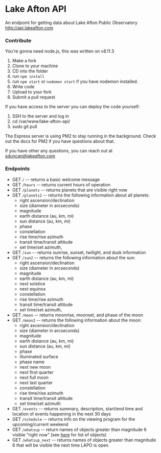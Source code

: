 # Lake Afton API
An endpoint for getting data about Lake Afton Public Observatory
http://api.lakeafton.com

### Contribute

You're gonna need node.js, this was written on v8.11.3

1. Make a fork
2. Clone to your machine
3. CD into the folder
4. run ```npm install```
5. run ```npm start``` or ```nodemon start``` if you have nodemon installed.
6. Write code
7. Upload to your fork
8. Submit a pull request

If you have access to the server you can deploy the code yourself:

1. SSH to the server and log in
2. cd /var/www/lake-afton-api/
3. sudo git pull

The Express server is using PM2 to stay running in the background. Check out the docs for PM2 if you have questions about that.

If you have other any questions, you can reach out at sduncan@lakeafton.com

### Endpoints

* GET `/` -- returns a basic welcome message
* GET `/hours` -- returns current hours of operation
* GET `/planets` -- returns planets that are visible right now
* GET `/planets2` -- returns the following information about all planets:
    * right ascension/declination
    * size (diameter in arcseconds)
    * magnitude
    * earth distance (au, km, mi)
    * sun distance (au, km, mi)
    * phase
    * constellation
    * rise time/rise azimuth
    * transit time/transit altitude
    * set time/set azimuth, 
* GET `/sun` -- returns sunrise, sunset, twilight, and dusk information
* GET `/sun2` -- returns the following information about the sun:
    * right ascension/declination
    * size (diameter in arcseconds)
    * magnitude
    * earth distance (au, km, mi)
    * next solstice
    * next equinox
    * constellation
    * rise time/rise azimuth
    * transit time/transit altitude
    * set time/set azimuth, 
* GET `/moon` -- returns moonrise, moonset, and phase of the moon
* GET `/moon2` -- returns the following information about the moon:
    * right ascension/declination
    * size (diameter in arcseconds)
    * magnitude
    * earth distance (au, km, mi)
    * sun distance (au, km, mi)
    * phase
    * illuminated surface
    * phase name
    * next new moon
    * next first quarter
    * next full moon
    * next last quarter
    * constellation
    * rise time/rise azimuth
    * transit time/transit altitude
    * set time/set azimuth
* GET `/events` -- returns summary, description, start/end time and location of events happening in the next 30 days
* GET `/schedule` -- returns info on the viewing program for the upcoming/current weekend
* GET `/whatsup` -- return names of objects greater than magnitude 6 visible "right now" (see [here](objects.md) for list of objects)
* GET `/whatsup_next` -- returns names of objects greater than magnitude 6 that will be visible the next time LAPO is open.
